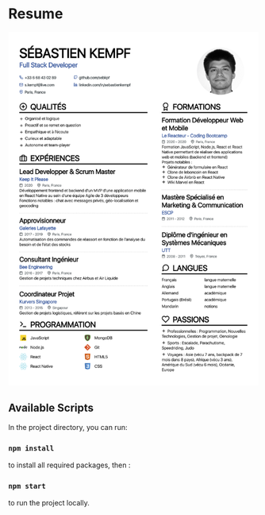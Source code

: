 # Resume

![cv image](./documentation/CV_Sebastien_Kempf.jpg)

## Available Scripts

In the project directory, you can run:

### `npm install`

to install all required packages, then :

### `npm start`

to run the project locally.
